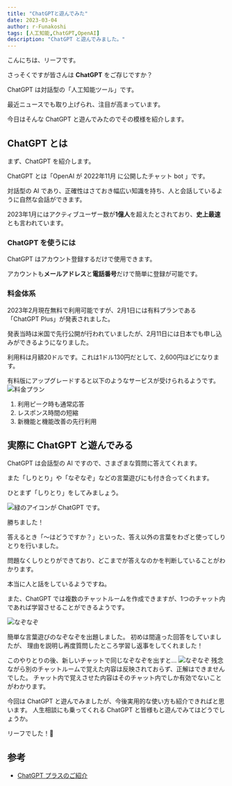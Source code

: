 ```yaml
---
title: "ChatGPTと遊んでみた"
date: 2023-03-04
author: r-Funakoshi
tags: [人工知能,ChatGPT,OpenAI]
description: "ChatGPT と遊んでみました。"
---
```


こんにちは、リーフです。

さっそくですが皆さんは **ChatGPT** をご存じですか？


ChatGPT は対話型の「人工知能ツール」です。

最近ニュースでも取り上げられ、注目が高まっています。

今日はそんな ChatGPT と遊んでみたのでその模様を紹介します。

## ChatGPT とは
まず、ChatGPT を紹介します。

ChatGPT とは「OpenAI が 2022年11月 に公開したチャット bot 」です。

対話型の AI であり、正確性はさておき幅広い知識を持ち、人と会話しているように自然な会話ができます。

2023年1月にはアクティブユーザー数が**1億人**を超えたとされており、**史上最速**とも言われています。

### ChatGPT を使うには
ChatGPT はアカウント登録するだけで使用できます。

アカウントも**メールアドレス**と**電話番号**だけで簡単に登録が可能です。

### 料金体系
2023年2月現在無料で利用可能ですが、2月1日には有料プランである「ChatGPT Plus」が発表されました。

発表当時は米国で先行公開が行われていましたが、2月11日には日本でも申し込みができるようになりました。

利用料は月額20ドルです。これは1ドル130円だとして、2,600円ほどになります。

有料版にアップグレードすると以下のようなサービスが受けられるようです。
![料金プラン](images/001.png "料金プラン")
1. 利用ピーク時も通常応答
1. レスポンス時間の短縮
1. 新機能と機能改善の先行利用

## 実際に ChatGPT と遊んでみる
ChatGPT は会話型の AI ですので、さまざまな質問に答えてくれます。

また「しりとり」や「なぞなぞ」などの言葉遊びにも付き合ってくれます。

ひとまず「しりとり」をしてみましょう。

![緑のアイコンが ChatGPT です。](images/002.png "しりとり")

勝ちました！

答えるとき「～はどうですか？」といった、答え以外の言葉をわざと使ってしりとりを行いました。

問題なくしりとりができており、どこまでが答えなのかを判断していることがわかります。

本当に人と話をしているようですね。

また、ChatGPT では複数のチャットルームを作成できますが、1つのチャット内であれば学習させることができるようです。

![なぞなぞ](images/003.png "なぞなぞ")

簡単な言葉遊びのなぞなぞを出題しました。
初めは間違った回答をしていましたが、
理由を説明し再度質問したところ学習し返事をしてくれました！

このやりとりの後、新しいチャットで同じなぞなぞを出すと...
![なぞなぞ](images/004.png "なぞなぞ")
残念ながら別のチャットルームで覚えた内容は反映されておらず、正解はできませんでした。
チャット内で覚えさせた内容はそのチャット内でしか有効でないことがわかります。

今回は ChatGPT と遊んでみましたが、今後実用的な使い方も紹介できればと思います。
人生相談にも乗ってくれる ChatGPT と皆様もと遊んでみてはどうでしょうか。

リーフでした！🍃

## 参考
- [ChatGPT プラスのご紹介](https://openai.com/blog/chatgpt-plus/)
